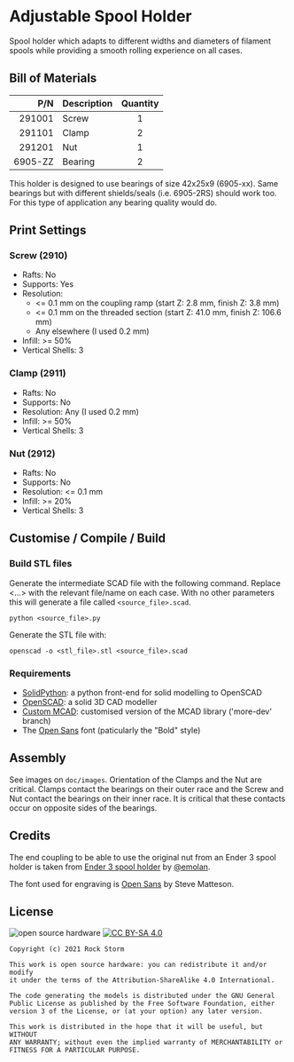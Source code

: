 # Adjustable Spool Holder

Spool holder which adapts to different widths and diameters of
filament spools while providing a smooth rolling experience on all
cases.

## Bill of Materials

P/N     | Description | Quantity
-------:|:----------- |:--------:
291001  | Screw       | 1
291101  | Clamp       | 2
291201  | Nut         | 1
6905-ZZ | Bearing     | 2

This holder is designed to use bearings of size 42x25x9
(6905-xx). Same bearings but with different shields/seals
(i.e. 6905-2RS) should work too. For this type of application any
bearing quality would do.

## Print Settings
### Screw (2910)
- Rafts: No
- Supports: Yes
- Resolution:
  - <= 0.1 mm on the coupling ramp (start Z: 2.8 mm, finish Z: 3.8 mm)
  - <= 0.1 mm on the threaded section (start Z: 41.0 mm, finish Z: 106.6 mm)
  - Any elsewhere (I used 0.2 mm)
- Infill: >= 50%
- Vertical Shells: 3

### Clamp (2911)
- Rafts: No
- Supports: No
- Resolution: Any (I used 0.2 mm)
- Infill: >= 50%
- Vertical Shells: 3

### Nut (2912)
- Rafts: No
- Supports: No
- Resolution: <= 0.1 mm
- Infill: >= 20%
- Vertical Shells: 3

## Customise / Compile / Build
### Build STL files

Generate the intermediate SCAD file with the following command. Replace
<...> with the relevant file/name on each case. With no other parameters
this will generate a file called `<source_file>.scad`.
```
python <source_file>.py
```

Generate the STL file with:
```
openscad -o <stl_file>.stl <source_file>.scad
```

### Requirements
- [SolidPython][6]: a python front-end for solid modelling to OpenSCAD
- [OpenSCAD][7]: a solid 3D CAD modeller
- [Custom MCAD][8]: customised version of the MCAD library ('more-dev' branch)
- The [Open Sans][9] font (paticularly the "Bold" style)

[6]: https://github.com/SolidCode/SolidPython
[7]: http://www.openscad.org
[8]: https://github.com/rockstorm101/MCAD/tree/more-dev
[9]: https://www.1001freefonts.com/open-sans.font

## Assembly

See images on `doc/images`. Orientation of the Clamps and the Nut are
critical. Clamps contact the bearings on their outer race and the
Screw and Nut contact the bearings on their inner race. It is critical
that these contacts occur on opposite sides of the bearings.

## Credits

The end coupling to be able to use the original nut from an Ender 3
spool holder is taken from [Ender 3 spool holder][1] by [@emolan][2].

[1]: https://www.thingiverse.com/thing:3979065
[2]: https://www.thingiverse.com/emolan

The font used for engraving is [Open Sans][9] by Steve Matteson.


## License
![open source hardware][3]
[![CC BY-SA 4.0][5]][4]

```
Copyright (c) 2021 Rock Storm

This work is open source hardware: you can redistribute it and/or modify
it under the terms of the Attribution-ShareAlike 4.0 International.

The code generating the models is distributed under the GNU General
Public License as published by the Free Software Foundation, either
version 3 of the License, or (at your option) any later version.

This work is distributed in the hope that it will be useful, but WITHOUT
ANY WARRANTY; without even the implied warranty of MERCHANTABILITY or
FITNESS FOR A PARTICULAR PURPOSE.
```

[3]: https://licensebuttons.net/l/by-sa/4.0/88x31.png
[4]: https://creativecommons.org/licenses/by-sa/4.0/
[5]: https://i1.wp.com/www.oshwa.org/wp-content/uploads/2014/03/oshw-logo-100-px.png
